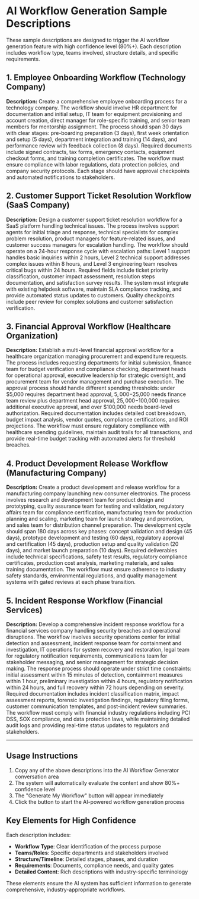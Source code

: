 # AI Workflow Generation Sample Descriptions 

These sample descriptions are designed to trigger the AI workflow generation feature with high confidence level (80%+). Each description includes workflow type, teams involved, structure details, and specific requirements.

## 1. Employee Onboarding Workflow (Technology Company)

**Description:**
Create a comprehensive employee onboarding process for a technology company. The workflow should involve HR department for documentation and initial setup, IT team for equipment provisioning and account creation, direct manager for role-specific training, and senior team members for mentorship assignment. The process should span 30 days with clear stages: pre-boarding preparation (3 days), first week orientation and setup (5 days), department integration and training (14 days), and performance review with feedback collection (8 days). Required documents include signed contracts, tax forms, emergency contacts, equipment checkout forms, and training completion certificates. The workflow must ensure compliance with labor regulations, data protection policies, and company security protocols. Each stage should have approval checkpoints and automated notifications to stakeholders.

## 2. Customer Support Ticket Resolution Workflow (SaaS Company)

**Description:**
Design a customer support ticket resolution workflow for a SaaS platform handling technical issues. The process involves support agents for initial triage and response, technical specialists for complex problem resolution, product managers for feature-related issues, and customer success managers for escalation handling. The workflow should operate on a 24-hour response cycle with escalation paths: Level 1 support handles basic inquiries within 2 hours, Level 2 technical support addresses complex issues within 8 hours, and Level 3 engineering team resolves critical bugs within 24 hours. Required fields include ticket priority classification, customer impact assessment, resolution steps documentation, and satisfaction survey results. The system must integrate with existing helpdesk software, maintain SLA compliance tracking, and provide automated status updates to customers. Quality checkpoints include peer review for complex solutions and customer satisfaction verification.

## 3. Financial Approval Workflow (Healthcare Organization)

**Description:**
Establish a multi-level financial approval workflow for a healthcare organization managing procurement and expenditure requests. The process includes requesting departments for initial submission, finance team for budget verification and compliance checking, department heads for operational approval, executive leadership for strategic oversight, and procurement team for vendor management and purchase execution. The approval process should handle different spending thresholds: under $5,000 requires department head approval, $5,000-$25,000 needs finance team review plus department head approval, $25,000-$100,000 requires additional executive approval, and over $100,000 needs board-level authorization. Required documentation includes detailed cost breakdown, budget impact analysis, vendor quotes, compliance certifications, and ROI projections. The workflow must ensure regulatory compliance with healthcare spending guidelines, maintain audit trails for all transactions, and provide real-time budget tracking with automated alerts for threshold breaches.

## 4. Product Development Release Workflow (Manufacturing Company)

**Description:**
Create a product development and release workflow for a manufacturing company launching new consumer electronics. The process involves research and development team for product design and prototyping, quality assurance team for testing and validation, regulatory affairs team for compliance certification, manufacturing team for production planning and scaling, marketing team for launch strategy and promotion, and sales team for distribution channel preparation. The development cycle should span 180 days across key phases: concept validation and design (45 days), prototype development and testing (60 days), regulatory approval and certification (45 days), production setup and quality validation (20 days), and market launch preparation (10 days). Required deliverables include technical specifications, safety test results, regulatory compliance certificates, production cost analysis, marketing materials, and sales training documentation. The workflow must ensure adherence to industry safety standards, environmental regulations, and quality management systems with gated reviews at each phase transition.

## 5. Incident Response Workflow (Financial Services)

**Description:**
Develop a comprehensive incident response workflow for a financial services company handling security breaches and operational disruptions. The workflow involves security operations center for initial detection and assessment, incident response team for containment and investigation, IT operations for system recovery and restoration, legal team for regulatory notification requirements, communications team for stakeholder messaging, and senior management for strategic decision making. The response process should operate under strict time constraints: initial assessment within 15 minutes of detection, containment measures within 1 hour, preliminary investigation within 4 hours, regulatory notification within 24 hours, and full recovery within 72 hours depending on severity. Required documentation includes incident classification matrix, impact assessment reports, forensic investigation findings, regulatory filing forms, customer communication templates, and post-incident review summaries. The workflow must comply with financial industry regulations including PCI DSS, SOX compliance, and data protection laws, while maintaining detailed audit logs and providing real-time status updates to regulators and stakeholders.

---

## Usage Instructions

1. Copy any of the above descriptions into the AI Workflow Generator conversation area
2. The system will automatically evaluate the content and show 80%+ confidence level
3. The "Generate My Workflow" button will appear immediately
4. Click the button to start the AI-powered workflow generation process

## Key Elements for High Confidence

Each description includes:
- **Workflow Type**: Clear identification of the process purpose
- **Teams/Roles**: Specific departments and stakeholders involved  
- **Structure/Timeline**: Detailed stages, phases, and duration
- **Requirements**: Documents, compliance needs, and quality gates
- **Detailed Content**: Rich descriptions with industry-specific terminology

These elements ensure the AI system has sufficient information to generate comprehensive, industry-appropriate workflows.